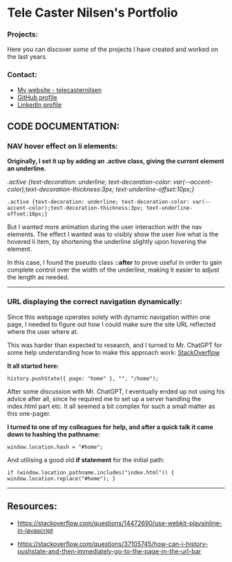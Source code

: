 # Tele Caster Nilsen's Portfolio

### Projects:

Here you can discover _some_ of the projects I have created and worked on the last years.

### Contact:

- [My website - telecasternilsen](https://telecasternilsen.netlify.app/)
- [GitHub profile](https://github.com/telecasteren)
- [LinkedIn profile](https://www.linkedin.com/in/tele-caster-nilsen-7002b9249/)

## CODE DOCUMENTATION:

### NAV hover effect on li elements:

**Originally, I set it up by adding an .active class, giving the current element an underline.**

_.active {text-decoration: underline; text-decoration-color: var(--accent-color);text-decoration-thickness:3px; text-underline-offset:10px;}_

`.active {text-decoration: underline; text-decoration-color: var(--accent-color);text-decoration-thickness:3px; text-underline-offset:10px;}`

But I wanted more animation during the user interaction with the nav elements. The effect I wanted was to visibly show the user live what is the hovered li item, by shortening the underline slightly upon hovering the element.

In this case, I found the pseudo class **::after** to prove useful in order to gain complete control over the width of the underline, making it easier to adjust the length as needed.

---

### URL displaying the correct navigation dynamically:

Since this webpage operates solely with dynamic navigation within one page, I needed to figure out how I could make sure the site URL reflected where the user where at.

This was harder than expected to research, and I turned to Mr. ChatGPT for some help understanding how to make this approach work:
[StackOverflow](https://stackoverflow.com/questions/37105745/how-can-i-history-pushstate-and-then-immediately-go-to-the-page-in-the-url-bar)

**It all started here:**

`history.pushState({ page: "home" }, "", "/home");`

After some discussion with Mr. ChatGPT, I eventually ended up not using his advice after all, since he required me to set up a server handling the index.html part etc. It all seemed a bit complex for such a small matter as this one-pager.

**I turned to one of my colleagues for help, and after a quick talk it came down to hashing the pathname:**

`window.location.hash = "#home";`

And utilising a good old **if statement** for the initial path:

`if (window.location.pathname.includes("index.html")) {
window.location.replace("#home");
}`

---

## Resources:

- https://stackoverflow.com/questions/14472690/use-webkit-playsinline-in-javascript

- https://stackoverflow.com/questions/37105745/how-can-i-history-pushstate-and-then-immediately-go-to-the-page-in-the-url-bar
